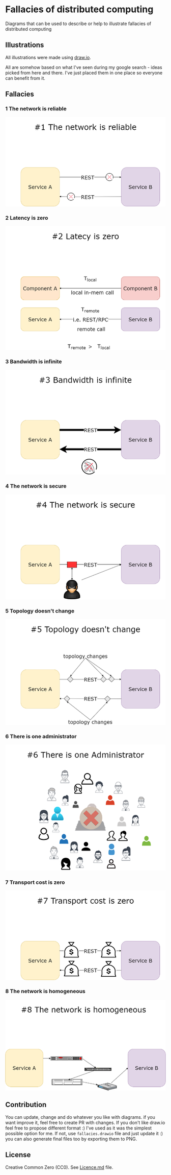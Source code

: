 # Fallacies of distributed computing

Diagrams that can be used to describe or help to illustrate fallacies of distributed computing

## Illustrations

All illustrations were made using [draw.io](https://draw.io).

All are somehow based on what I've seen during my google search - ideas picked from here and there. I've just placed them in one place so everyone can benefit from it.

## Fallacies

### 1 The network is reliable

![The network is reliable](https://github.com/Gutek/fallacies-of-distributed-computing/blob/main/fallacies/fallacies-%231%20The%20network%20is%20reliable.png?raw=true)

### 2 Latency is zero

![Latency is zero](https://github.com/Gutek/fallacies-of-distributed-computing/blob/main/fallacies/fallacies-%232%20Latency%20is%20zero.png?raw=true)

### 3 Bandwidth is infinite

![Bandwidth is infinite](https://github.com/Gutek/fallacies-of-distributed-computing/blob/main/fallacies/fallacies-%233%20Bandwidth%20is%20infinite.png?raw=true)

### 4 The network is secure

![The network is secure](https://github.com/Gutek/fallacies-of-distributed-computing/blob/main/fallacies/fallacies-%234%20The%20network%20is%20secure.png?raw=true)

### 5 Topology doesn't change

![Topology doesn't change](https://github.com/Gutek/fallacies-of-distributed-computing/blob/main/fallacies/fallacies-%235%20Topology%20doesn't%20change.png?raw=true)

### 6 There is one administrator

![There is one administrator](https://github.com/Gutek/fallacies-of-distributed-computing/blob/main/fallacies/fallacies-%236%20There%20is%20one%20administrator.png?raw=true)

### 7 Transport cost is zero

![Transport cost is zero](https://github.com/Gutek/fallacies-of-distributed-computing/blob/main/fallacies/fallacies-%237%20Transport%20cost%20is%20zero.png?raw=true)

### 8 The network is homogeneous

![The network is homogeneous](https://github.com/Gutek/fallacies-of-distributed-computing/blob/main/fallacies/fallacies-%238%20The%20network%20is%20homogeneous.png?raw=true)


## Contribution

You can update, change and do whatever you like with diagrams. if you want improve it, feel free to create PR with changes. If you don't like draw.io feel free to propose different format :) I've used as it was the simplest possible option for me. If not, use `fallacies.drawio` file and just update it :) you can also generate final files too by exporting them to PNG.

## License 

Creative Common Zero (CC0). See [Licence.md](https://github.com/Gutek/fallacies-of-distributed-computing/blob/main/LICENSE) file. 
